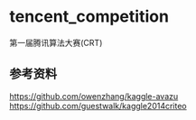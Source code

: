 # tencent_competition
第一届腾讯算法大赛(CRT)
## 参考资料
https://github.com/owenzhang/kaggle-avazu
https://github.com/guestwalk/kaggle­2014­criteo 
